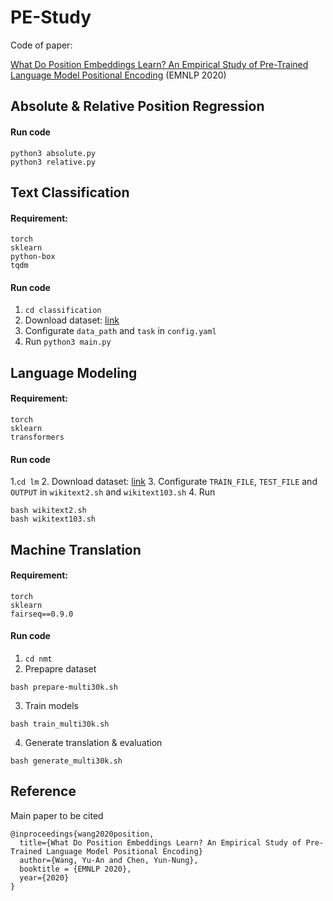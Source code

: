# PE-Study
Code of paper:

[What Do Position Embeddings Learn? An Empirical Study of Pre-Trained Language Model Positional Encoding](https://arxiv.org/abs/2010.04903) (EMNLP 2020)

## Absolute & Relative Position Regression
#### Run code
```
python3 absolute.py
python3 relative.py
```

## Text Classification
#### Requirement:
```
torch
sklearn
python-box
tqdm
```
#### Run code
1. ```cd classification```
2. Download dataset: [link](https://github.com/AcademiaSinicaNLPLab/sentiment_dataset)
3. Configurate `data_path` and `task` in `config.yaml`
4. Run
```python3 main.py```

## Language Modeling
#### Requirement:
```
torch
sklearn
transformers
```
#### Run code
1.```cd lm```
2. Download dataset: [link](https://www.salesforce.com/products/einstein/ai-research/the-wikitext-dependency-language-modeling-dataset/)
3. Configurate `TRAIN_FILE`, `TEST_FILE` and `OUTPUT` in `wikitext2.sh` and `wikitext103.sh`
4. Run
```
bash wikitext2.sh
bash wikitext103.sh
```
## Machine Translation

#### Requirement:
```
torch
sklearn
fairseq==0.9.0
```
#### Run code
1. ```cd nmt```
2. Prepapre dataset
```
bash prepare-multi30k.sh
```
3. Train models
```
bash train_multi30k.sh
```
4. Generate translation & evaluation
```
bash generate_multi30k.sh
```
## Reference
Main paper to be cited
```
@inproceedings{wang2020position,
  title={What Do Position Embeddings Learn? An Empirical Study of Pre-Trained Language Model Positional Encoding}
  author={Wang, Yu-An and Chen, Yun-Nung},
  booktitle = {EMNLP 2020},
  year={2020}
}
```

